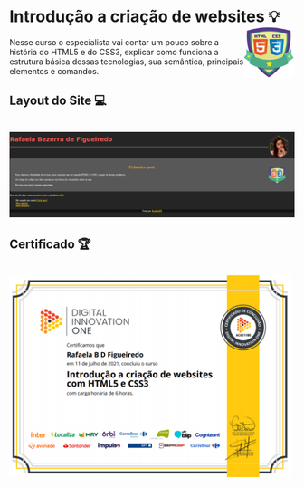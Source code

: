 # Introdução a criação de websites 💡  <img src="Imagens/Logo_curso.png" alt="logo do curso" width="90px" align="right">

Nesse curso o especialista vai contar um pouco sobre a história do HTML5 e do CSS3, explicar como funciona a estrutura básica dessas tecnologias, sua semântica, principais elementos e comandos.

## Layout do Site 💻
<br>
<img src="Imagens/layout.png" alt="layout do site" >
<br>

## Certificado 🏆
<br>
<img src="Imagens/Cert. Introdução a criação de websites.png" alt="Cert. Introdução a criação de websites" width="500px" align="middle">
